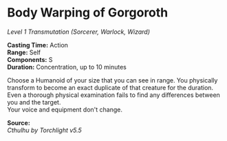 # Body Warping of Gorgoroth
*Level 1 Transmutation (Sorcerer, Warlock, Wizard)*

**Casting Time:** Action  
**Range:** Self  
**Components:** S  
**Duration:** Concentration, up to 10 minutes

Choose a Humanoid of your size that you can see in range. You physically transform to become an exact duplicate of that creature for the duration. Even a thorough physical examination fails to find any differences between you and the target.  
Your voice and equipment don't change.

**Source:**  
*Cthulhu by Torchlight v5.5*